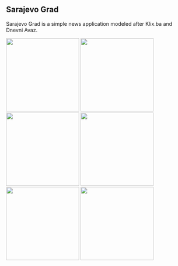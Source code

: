 ## Sarajevo Grad

Sarajevo Grad is a simple news application modeled after Klix.ba and Dnevni Avaz.


<img src="https://cloud.githubusercontent.com/assets/12533064/23679451/484a7380-0388-11e7-8747-525ce5f6b571.png" width="200">
<img src="https://cloud.githubusercontent.com/assets/12533064/23679450/484a6dd6-0388-11e7-9f08-31a7a255c741.png" width="200">
<img src="https://cloud.githubusercontent.com/assets/12533064/23679449/484a711e-0388-11e7-93bf-5d463bcaaccb.png" width="200">
<img src="https://cloud.githubusercontent.com/assets/12533064/23679452/484b2ab4-0388-11e7-9a91-4f7ebb527dbe.png" width="200">
<img src="https://cloud.githubusercontent.com/assets/12533064/23679454/484df046-0388-11e7-954d-4d70fb238321.png" width="200">
<img src="https://cloud.githubusercontent.com/assets/12533064/23679453/484d6842-0388-11e7-9f39-c29dfa103f77.png" width="200">


